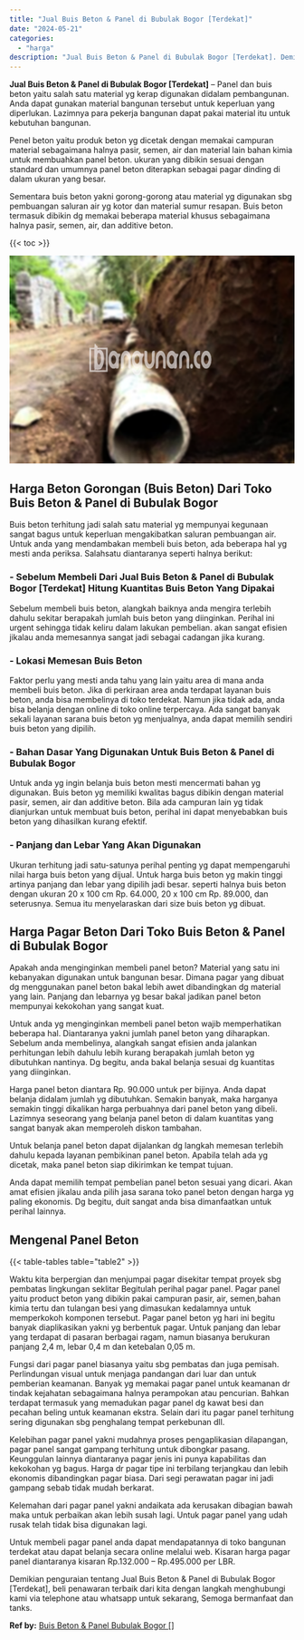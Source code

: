 ```yaml
---
title: "Jual Buis Beton & Panel di Bubulak Bogor [Terdekat]"
date: "2024-05-21"
categories: 
  - "harga"
description: "Jual Buis Beton & Panel di Bubulak Bogor [Terdekat]. Demikian penguraian tentang Jual Buis Beton & Panel di Bubulak Bogor [Terdekat], beli penawaran terbai..."
---
```


**Jual Buis Beton & Panel di Bubulak Bogor \[Terdekat\]** – Panel dan buis beton yaitu salah satu material yg kerap digunakan didalam pembangunan. Anda dapat gunakan material bangunan tersebut untuk keperluan yang diperlukan. Lazimnya para pekerja bangunan dapat pakai material itu untuk kebutuhan bangunan.

Penel beton yaitu produk beton yg dicetak dengan memakai campuran material sebagaimana halnya pasir, semen, air dan material lain bahan kimia untuk membuahkan panel beton. ukuran yang dibikin sesuai dengan standard dan umumnya panel beton diterapkan sebagai pagar dinding di dalam ukuran yang besar.

Sementara buis beton yakni gorong-gorong atau material yg digunakan sbg pembuangan saluran air yg kotor dan material sumur resapan. Buis beton termasuk dibikin dg memakai beberapa material khusus sebagaimana halnya pasir, semen, air, dan additive beton.

{{< toc >}}

![Jual Buis Beton & Panel di Bubulak Bogor [Terdekat]](/images/jual-panel-buis-beton-murah-14.png)

## Harga Beton Gorongan (Buis Beton) Dari Toko Buis Beton & Panel di Bubulak Bogor

Buis beton terhitung jadi salah satu material yg mempunyai kegunaan sangat bagus untuk keperluan mengakibatkan saluran pembuangan air. Untuk anda yang mendambakan membeli buis beton, ada beberapa hal yg mesti anda periksa. Salahsatu diantaranya seperti halnya berikut:

### \- Sebelum Membeli Dari Jual Buis Beton & Panel di Bubulak Bogor \[Terdekat\] Hitung Kuantitas Buis Beton Yang Dipakai

Sebelum membeli buis beton, alangkah baiknya anda mengira terlebih dahulu sekitar berapakah jumlah buis beton yang diinginkan. Perihal ini urgent sehingga tidak keliru dalam lakukan pembelian. akan sangat efisien jikalau anda memesannya sangat jadi sebagai cadangan jika kurang.

### \- Lokasi Memesan Buis Beton

Faktor perlu yang mesti anda tahu yang lain yaitu area di mana anda membeli buis beton. Jika di perkiraan area anda terdapat layanan buis beton, anda bisa membelinya di toko terdekat. Namun jika tidak ada, anda bisa belanja dengan online di toko online terpercaya. Ada sangat banyak sekali layanan sarana buis beton yg menjualnya, anda dapat memilih sendiri buis beton yang dipilih.

### \- Bahan Dasar Yang Digunakan Untuk Buis Beton & Panel di Bubulak Bogor

Untuk anda yg ingin belanja buis beton mesti mencermati bahan yg digunakan. Buis beton yg memiliki kwalitas bagus dibikin dengan material pasir, semen, air dan additive beton. Bila ada campuran lain yg tidak dianjurkan untuk membuat buis beton, perihal ini dapat menyebabkan buis beton yang dihasilkan kurang efektif.

### \- Panjang dan Lebar Yang Akan Digunakan

Ukuran terhitung jadi satu-satunya perihal penting yg dapat mempengaruhi nilai harga buis beton yang dijual. Untuk harga buis beton yg makin tinggi artinya panjang dan lebar yang dipilih jadi besar. seperti halnya buis beton dengan ukuran 20 x 100 cm Rp. 64.000, 20 x 100 cm Rp. 89.000, dan seterusnya. Semua itu menyelaraskan dari size buis beton yg dibuat.

## Harga Pagar Beton Dari Toko Buis Beton & Panel di Bubulak Bogor

Apakah anda menginginkan membeli panel beton? Material yang satu ini kebanyakan digunakan untuk bangunan besar. Dimana pagar yang dibuat dg menggunakan panel beton bakal lebih awet dibandingkan dg material yang lain. Panjang dan lebarnya yg besar bakal jadikan panel beton mempunyai kekokohan yang sangat kuat.

Untuk anda yg menginginkan membeli panel beton wajib memperhatikan beberapa hal. Diantaranya yakni jumlah panel beton yang diharapkan. Sebelum anda membelinya, alangkah sangat efisien anda jalankan perhitungan lebih dahulu lebih kurang berapakah jumlah beton yg dibutuhkan nantinya. Dg begitu, anda bakal belanja sesuai dg kuantitas yang diinginkan.

Harga panel beton diantara Rp. 90.000 untuk per bijinya. Anda dapat belanja didalam jumlah yg dibutuhkan. Semakin banyak, maka harganya semakin tinggi dikalikan harga perbuahnya dari panel beton yang dibeli. Lazimnya seseorang yang belanja panel beton di dalam kuantitas yang sangat banyak akan memperoleh diskon tambahan.

Untuk belanja panel beton dapat dijalankan dg langkah memesan terlebih dahulu kepada layanan pembikinan panel beton. Apabila telah ada yg dicetak, maka panel beton siap dikirimkan ke tempat tujuan.

Anda dapat memilih tempat pembelian panel beton sesuai yang dicari. Akan amat efisien jikalau anda pilih jasa sarana toko panel beton dengan harga yg paling ekonomis. Dg begitu, duit sangat anda bisa dimanfaatkan untuk perihal lainnya.

## Mengenal Panel Beton

{{< table-tables table="table2" >}}

Waktu kita berpergian dan menjumpai pagar disekitar tempat proyek sbg pembatas lingkungan seklitar Begitulah perihal pagar panel. Pagar panel yaitu product beton yang dibikin pakai campuran pasir, air, semen,bahan kimia tertu dan tulangan besi yang dimasukan kedalamnya untuk memperkokoh komponen tersebut. Pagar panel beton yg hari ini begitu banyak diaplikasikan yakni yg berbentuk pagar. Untuk panjang dan lebar yang terdapat di pasaran berbagai ragam, namun biasanya berukuran panjang 2,4 m, lebar 0,4 m dan ketebalan 0,05 m.

Fungsi dari pagar panel biasanya yaitu sbg pembatas dan juga pemisah. Perlindungan visual untuk menjaga pandangan dari luar dan untuk pemberian keamanan. Banyak yg memakai pagar panel untuk keamanan dr tindak kejahatan sebagaimana halnya perampokan atau pencurian. Bahkan terdapat termasuk yang memadukan pagar panel dg kawat besi dan pecahan beling untuk keamanan ekstra. Selain dari itu pagar panel terhitung sering digunakan sbg penghalang tempat perkebunan dll.

Kelebihan pagar panel yakni mudahnya proses pengaplikasian dilapangan, pagar panel sangat gampang terhitung untuk dibongkar pasang. Keunggulan lainnya diantaranya pagar jenis ini punya kapabilitas dan kekokohan yg bagus. Harga dr pagar tipe ini terbilang terjangkau dan lebih ekonomis dibandingkan pagar biasa. Dari segi perawatan pagar ini jadi gampang sebab tidak mudah berkarat.

Kelemahan dari pagar panel yakni andaikata ada kerusakan dibagian bawah maka untuk perbaikan akan lebih susah lagi. Untuk pagar panel yang udah rusak telah tidak bisa digunakan lagi.

Untuk membeli pagar panel anda dapat mendapatannya di toko bangunan terdekat atau dapat belanja secara online melalui web. Kisaran harga pagar panel diantaranya kisaran Rp.132.000 – Rp.495.000 per LBR.

Demikian penguraian tentang Jual Buis Beton & Panel di Bubulak Bogor \[Terdekat\], beli penawaran terbaik dari kita dengan langkah menghubungi kami via telephone atau whatsapp untuk sekarang, Semoga bermanfaat dan tanks.

**Ref by:** [Buis Beton & Panel Bubulak Bogor []](https://id.wikipedia.org/wiki/Buis)
